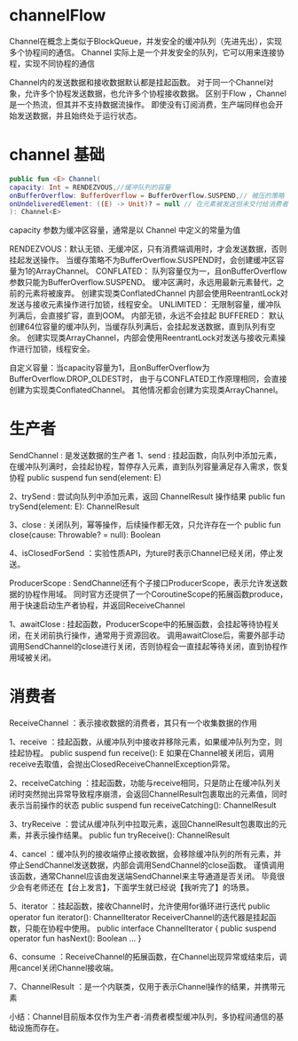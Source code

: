# channelFlow
Channel在概念上类似于BlockQueue，并发安全的缓冲队列（先进先出），实现多个协程间的通信。
Channel 实际上是一个并发安全的队列，它可以用来连接协程，实现不同协程的通信

Channel内的发送数据和接收数据默认都是挂起函数。
对于同一个Channel对象，允许多个协程发送数据，也允许多个协程接收数据。
区别于Flow ，Channel是一个热流，但其并不支持数据流操作。
即使没有订阅消费，生产端同样也会开始发送数据，并且始终处于运行状态。


# channel 基础 
```kotlin
public fun <E> Channel(
capacity: Int = RENDEZVOUS,//缓冲队列的容量 
onBufferOverflow: BufferOverflow = BufferOverflow.SUSPEND,// 被压的策略
onUndeliveredElement: ((E) -> Unit)? = null // 在元素被发送但未交付给消费者时调用代码块
): Channel<E>
```
 capacity 参数为缓冲区容量，通常是以 Channel 中定义的常量为值

 RENDEZVOUS：默认无锁、无缓冲区，只有消费端调用时，才会发送数据，否则挂起发送操作。
             当缓存策略不为BufferOverflow.SUSPEND时，会创建缓冲区容量为1的ArrayChannel。
 CONFLATED： 队列容量仅为一，且onBufferOverflow参数只能为BufferOverflow.SUSPEND。
             缓冲区满时，永远用最新元素替代，之前的元素将被废弃。
             创建实现类ConflatedChannel
             内部会使用ReentrantLock对发送与接收元素操作进行加锁，线程安全。
 UNLIMITED： 无限制容量，缓冲队列满后，会直接扩容，直到OOM。
             内部无锁，永远不会挂起
 BUFFERED： 默认创建64位容量的缓冲队列，当缓存队列满后，会挂起发送数据，直到队列有空余。
            创建实现类ArrayChannel，内部会使用ReentrantLock对发送与接收元素操作进行加锁，线程安全。

 自定义容量：当capacity容量为1，且onBufferOverflow为BufferOverflow.DROP_OLDEST时，
           由于与CONFLATED工作原理相同，会直接创建为实现类ConflatedChannel。
           其他情况都会创建为实现类ArrayChannel。

# 生产者 

SendChannel : 是发送数据的生产者
1、send : 挂起函数，向队列中添加元素，在缓冲队列满时，会挂起协程，暂停存入元素，直到队列容量满足存入需求，恢复协程
          public suspend fun send(element: E)

2、trySend : 尝试向队列中添加元素，返回 ChannelResult 操作结果
             public fun trySend(element: E): ChannelResult<Unit> 

3、close : 关闭队列，幂等操作，后续操作都无效，只允许存在一个
           public fun close(cause: Throwable? = null): Boolean

4、isClosedForSend ：实验性质API，为ture时表示Channel已经关闭，停止发送。

ProducerScope : SendChannel还有个子接口ProducerScope，表示允许发送数据的协程作用域。
                同时官方还提供了一个CoroutineScope的拓展函数produce，用于快速启动生产者协程，并返回ReceiveChannel   

1、awaitClose : 挂起函数，ProducerScope中的拓展函数，会挂起等待协程关闭，在关闭前执行操作，通常用于资源回收。
                调用awaitClose后，需要外部手动调用SendChannel的close进行关闭，否则协程会一直挂起等待关闭，直到协程作用域被关闭。

# 消费者
ReceiveChannel ：表示接收数据的消费者，其只有一个收集数据的作用

1、receive ：挂起函数，从缓冲队列中接收并移除元素，如果缓冲队列为空，则挂起协程。
            public suspend fun receive(): E
            如果在Channel被关闭后，调用receive去取值，会抛出ClosedReceiveChannelException异常。

2、receiveCatching ：挂起函数，功能与receive相同，只是防止在缓冲队列关闭时突然抛出异常导致程序崩溃，会返回ChannelResult包裹取出的元素值，同时表示当前操作的状态
                    public suspend fun receiveCatching(): ChannelResult<E>

3、tryReceive ：尝试从缓冲队列中拉取元素，返回ChannelResult包裹取出的元素，并表示操作结果。
               public fun tryReceive(): ChannelResult<E>

4、cancel ：缓冲队列的接收端停止接收数据，会移除缓冲队列的所有元素，并停止SendChannel发送数据，内部会调用SendChannel的close函数。
           谨慎调用该函数，通常Channel应该由发送端SendChannel来主导通道是否关闭。 
           毕竟很少会有老师还在【台上发言】，下面学生就已经说【我听完了】的场景。

5、iterator ：挂起函数，接收Channel时，允许使用for循环进行迭代
             public operator fun iterator(): ChannelIterator<E>
             ReceiverChannel的迭代器是挂起函数，只能在协程中使用。
             public interface ChannelIterator<out E> {
             public suspend operator fun hasNext(): Boolean
              ...
             }

6、consume ：ReceiveChannel的拓展函数，在Channel出现异常或结束后，调用cancel关闭Channel接收端。

7、ChannelResult ：是一个内联类，仅用于表示Channel操作的结果，并携带元素
   
   
小结：Channel目前版本仅作为生产者-消费者模型缓冲队列，多协程间通信的基础设施而存在。
